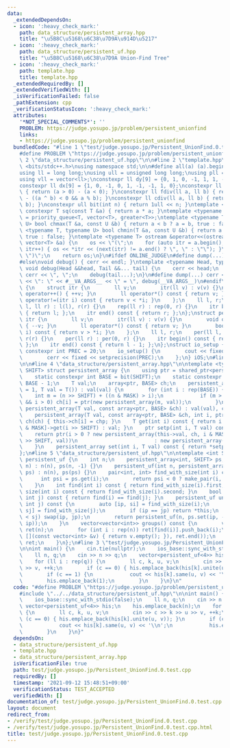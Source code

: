 ```yaml
---
data:
  _extendedDependsOn:
  - icon: ':heavy_check_mark:'
    path: data_structure/persistent_array.hpp
    title: "\u5B8C\u5168\u6C38\u7D9A\u914D\u5217"
  - icon: ':heavy_check_mark:'
    path: data_structure/persistent_uf.hpp
    title: "\u5B8C\u5168\u6C38\u7D9A Union-Find Tree"
  - icon: ':heavy_check_mark:'
    path: template.hpp
    title: template.hpp
  _extendedRequiredBy: []
  _extendedVerifiedWith: []
  _isVerificationFailed: false
  _pathExtension: cpp
  _verificationStatusIcon: ':heavy_check_mark:'
  attributes:
    '*NOT_SPECIAL_COMMENTS*': ''
    PROBLEM: https://judge.yosupo.jp/problem/persistent_unionfind
    links:
    - https://judge.yosupo.jp/problem/persistent_unionfind
  bundledCode: "#line 1 \"test/judge.yosupo.jp/Persistent_UnionFind.0.test.cpp\"\n\
    #define PROBLEM \"https://judge.yosupo.jp/problem/persistent_unionfind\"\n#line\
    \ 2 \"data_structure/persistent_uf.hpp\"\n\n#line 2 \"template.hpp\"\n\n#include\
    \ <bits/stdc++.h>\nusing namespace std;\n\n#define all(a) (a).begin(), (a).end()\n\
    using ll = long long;\nusing ull = unsigned long long;\nusing pll = pair<ll, ll>;\n\
    using vll = vector<ll>;\nconstexpr ll dy[9] = {0, 1, 0, -1, 1, 1, -1, -1, 0};\n\
    constexpr ll dx[9] = {1, 0, -1, 0, 1, -1, -1, 1, 0};\nconstexpr ll sign(ll a)\
    \ { return (a > 0) - (a < 0); }\nconstexpr ll fdiv(ll a, ll b) { return a / b\
    \ - ((a ^ b) < 0 && a % b); }\nconstexpr ll cdiv(ll a, ll b) { return -fdiv(-a,\
    \ b); }\nconstexpr ull bit(int n) { return 1ull << n; }\ntemplate <typename T>\
    \ constexpr T sq(const T &a) { return a * a; }\ntemplate <typename T> using priority_queue_rev\
    \ = priority_queue<T, vector<T>, greater<T>>;\ntemplate <typename T, typename\
    \ U> bool chmax(T &a, const U &b) { return a < b ? a = b, true : false; }\ntemplate\
    \ <typename T, typename U> bool chmin(T &a, const U &b) { return a > b ? a = b,\
    \ true : false; }\ntemplate <typename T> ostream &operator<<(ostream &os, const\
    \ vector<T> &a) {\n    os << \"(\";\n    for (auto itr = a.begin(); itr != a.end();\
    \ itr++) { os << *itr << (next(itr) != a.end() ? \", \" : \"\"); }\n    os <<\
    \ \")\";\n    return os;\n}\n#ifdef ONLINE_JUDGE\n#define dump(...) (void(0))\n\
    #else\nvoid debug() { cerr << endl; }\ntemplate <typename Head, typename... Tail>\
    \ void debug(Head &&head, Tail &&... tail) {\n    cerr << head;\n    if (sizeof...(Tail))\
    \ cerr << \", \";\n    debug(tail...);\n}\n#define dump(...) cerr << __LINE__\
    \ << \": \" << #__VA_ARGS__ << \" = \", debug(__VA_ARGS__)\n#endif\nstruct rep\
    \ {\n    struct itr {\n        ll v;\n        itr(ll v) : v(v) {}\n        void\
    \ operator++() { ++v; }\n        ll operator*() const { return v; }\n        bool\
    \ operator!=(itr i) const { return v < *i; }\n    };\n    ll l, r;\n    rep(ll\
    \ l, ll r) : l(l), r(r) {}\n    rep(ll r) : rep(0, r) {}\n    itr begin() const\
    \ { return l; };\n    itr end() const { return r; };\n};\nstruct per {\n    struct\
    \ itr {\n        ll v;\n        itr(ll v) : v(v) {}\n        void operator++()\
    \ { --v; }\n        ll operator*() const { return v; }\n        bool operator!=(itr\
    \ i) const { return v > *i; }\n    };\n    ll l, r;\n    per(ll l, ll r) : l(l),\
    \ r(r) {}\n    per(ll r) : per(0, r) {}\n    itr begin() const { return r - 1;\
    \ };\n    itr end() const { return l - 1; };\n};\nstruct io_setup {\n    static\
    \ constexpr int PREC = 20;\n    io_setup() {\n        cout << fixed << setprecision(PREC);\n\
    \        cerr << fixed << setprecision(PREC);\n    };\n} iOS;\n#line 2 \"data_structure/persistent_array.hpp\"\
    \n\n#line 4 \"data_structure/persistent_array.hpp\"\n\ntemplate <typename T, int\
    \ SHIFT> struct persistent_array {\n    using ptr = shared_ptr<persistent_array>;\n\
    \    static constexpr int BASE = bit(SHIFT);\n    static constexpr int MASK =\
    \ BASE - 1;\n    T val;\n    array<ptr, BASE> ch;\n    persistent_array(int n\
    \ = 1, T val = T()) : val(val) {\n        for (int i : rep(BASE)) {\n        \
    \    int m = (n >> SHIFT) + ((n & MASK) > i);\n            if (m > 1 || m > 0\
    \ && i > 0) ch[i] = ptr(new persistent_array(m, val));\n        }\n    }\n   \
    \ persistent_array(T val, const array<ptr, BASE> &ch) : val(val), ch(ch) {}\n\
    \    persistent_array(T val, const array<ptr, BASE> &ch, int i, ptr chp) : val(val),\
    \ ch(ch) { this->ch[i] = chp; }\n    T get(int i) const { return i > 0 ? ch[i\
    \ & MASK]->get(i >> SHIFT) : val; }\n    ptr setp(int i, T val) const {\n    \
    \    return ptr(i > 0 ? new persistent_array(this->val, ch, i & MASK, ch[i & MASK]->setp(i\
    \ >> SHIFT, val))\n                         : new persistent_array(val, ch));\n\
    \    }\n    persistent_array set(int i, T val) const { return *setp(i, val); }\n\
    };\n#line 5 \"data_structure/persistent_uf.hpp\"\n\ntemplate <int SHIFT> struct\
    \ persistent_uf {\n    int n;\n    persistent_array<int, SHIFT> ps;\n    persistent_uf(int\
    \ n) : n(n), ps(n, -1) {}\n    persistent_uf(int n, persistent_array<int, SHIFT>\
    \ ps) : n(n), ps(ps) {}\n    pair<int, int> find_with_size(int i) const {\n  \
    \      int psi = ps.get(i);\n        return psi < 0 ? make_pair(i, -psi) : find_with_size(psi);\n\
    \    }\n    int find(int i) const { return find_with_size(i).first; }\n    int\
    \ size(int i) const { return find_with_size(i).second; }\n    bool same(int i,\
    \ int j) const { return find(i) == find(j); }\n    persistent_uf unite(int i,\
    \ int j) const {\n        auto [ip, si] = find_with_size(i);\n        auto [jp,\
    \ sj] = find_with_size(j);\n        if (ip == jp) return *this;\n        if (si\
    \ < sj) swap(ip, jp);\n        return persistent_uf(n, ps.set(ip, -si - sj).set(jp,\
    \ ip));\n    }\n    vector<vector<int>> groups() const {\n        vector<vector<int>>\
    \ ret(n);\n        for (int i : rep(n)) ret[find(i)].push_back(i);\n        ret.erase(remove_if(all(ret),\
    \ [](const vector<int> &v) { return v.empty(); }), ret.end());\n        return\
    \ ret;\n    }\n};\n#line 3 \"test/judge.yosupo.jp/Persistent_UnionFind.0.test.cpp\"\
    \n\nint main() {\n    cin.tie(nullptr);\n    ios_base::sync_with_stdio(false);\n\
    \    ll n, q;\n    cin >> n >> q;\n    vector<persistent_uf<4>> his;\n    his.emplace_back(n);\n\
    \    for (ll i : rep(q)) {\n        ll c, k, u, v;\n        cin >> c >> k >> u\
    \ >> v, ++k;\n        if (c == 0) { his.emplace_back(his[k].unite(u, v)); }\n\
    \        if (c == 1) {\n            cout << his[k].same(u, v) << '\\n';\n    \
    \        his.emplace_back(1);\n        }\n    }\n}\n"
  code: "#define PROBLEM \"https://judge.yosupo.jp/problem/persistent_unionfind\"\n\
    #include \"../../data_structure/persistent_uf.hpp\"\n\nint main() {\n    cin.tie(nullptr);\n\
    \    ios_base::sync_with_stdio(false);\n    ll n, q;\n    cin >> n >> q;\n   \
    \ vector<persistent_uf<4>> his;\n    his.emplace_back(n);\n    for (ll i : rep(q))\
    \ {\n        ll c, k, u, v;\n        cin >> c >> k >> u >> v, ++k;\n        if\
    \ (c == 0) { his.emplace_back(his[k].unite(u, v)); }\n        if (c == 1) {\n\
    \            cout << his[k].same(u, v) << '\\n';\n            his.emplace_back(1);\n\
    \        }\n    }\n}"
  dependsOn:
  - data_structure/persistent_uf.hpp
  - template.hpp
  - data_structure/persistent_array.hpp
  isVerificationFile: true
  path: test/judge.yosupo.jp/Persistent_UnionFind.0.test.cpp
  requiredBy: []
  timestamp: '2021-09-12 15:48:51+09:00'
  verificationStatus: TEST_ACCEPTED
  verifiedWith: []
documentation_of: test/judge.yosupo.jp/Persistent_UnionFind.0.test.cpp
layout: document
redirect_from:
- /verify/test/judge.yosupo.jp/Persistent_UnionFind.0.test.cpp
- /verify/test/judge.yosupo.jp/Persistent_UnionFind.0.test.cpp.html
title: test/judge.yosupo.jp/Persistent_UnionFind.0.test.cpp
---
```

